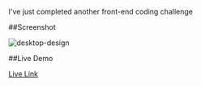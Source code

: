 I've just completed another front-end coding challenge

##Screenshot

![desktop-design](https://github.com/user-attachments/assets/efa90e13-e46c-483c-90fc-d50e98ee8e68)

##Live Demo

[Live Link](https://roobiwebdev.github.io/Day-31-Base-Apparel-coming-soon-page/)
